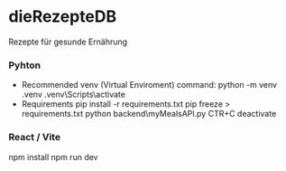 # dieRezepteDB
Rezepte für gesunde Ernährung

### Pyhton

- Recommended venv (Virtual Enviroment)
command: python -m venv .venv
.venv\Scripts\activate
- Requirements
pip install -r requirements.txt
pip freeze > requirements.txt
python backend\myMealsAPI.py
CTR+C
deactivate

### React / Vite

npm install
npm run dev